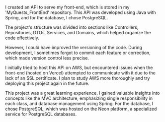 I created an API to serve my front-end, which is stored in my 'MyQuests_FrontEnd' repository. This API was developed using Java with Spring, and for the database, I chose PostgreSQL.

The project's structure was divided into sections like Controllers, Repositories, DTOs, Services, and Domains, which helped organize the code effectively.

However, I could have improved the versioning of the code. During development, I sometimes forgot to commit each feature or correction, which made version control less precise.

I initially tried to host this API on AWS, but encountered issues when the front-end (hosted on Vercel) attempted to communicate with it due to the lack of an SSL certificate. 
I plan to study AWS more thoroughly and try deploying this project again in the future.

This project was a great learning experience. I gained valuable insights into concepts like the MVC architecture, emphasizing single responsibility in each class, and database management using Spring. 
For the database, I chose PostgreSQL, which was hosted on the Neon platform, a specialized service for PostgreSQL databases.
